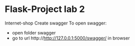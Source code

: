 # Flask-Project lab 2
Internet-shop
Create swagger
To open swagger:
  - open folder swagger
  - go to url http://http://127.0.0.1:5000/swagger/ in browser
